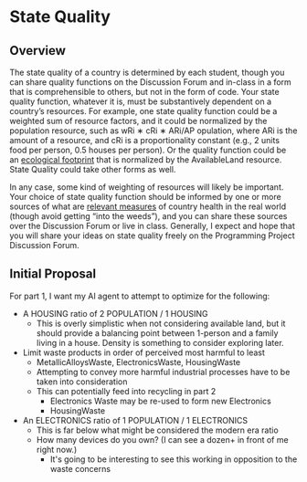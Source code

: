 # State Quality  

## Overview

The state quality of a country is determined by each student, though you can share quality functions on the Discussion Forum and in-class in a form that is comprehensible to others, but not in the form of code. Your state quality function, whatever it is, must be substantively dependent on a country’s resources. For example, one state quality function could be a weighted sum of resource factors, and it could be normalized by the population resource, such as wRi ∗ cRi ∗ ARi/AP opulation, where ARi is the amount of a resource, and cRi is a proportionality constant (e.g., 2 units food per person, 0.5 houses per person). Or the quality function could be an [ecological footprint](https://www.footprintnetwork.org/our-work/ecological-footprint/) that is normalized by the AvailableLand resource. State Quality could take other forms as well.
  
In any case, some kind of weighting of resources will likely be important. Your choice of state quality function should be informed by one or more sources of what are [relevant measures](https://tradingeconomics.com/indicators) of country health in the real world (though avoid getting “into the weeds”), and you can share these sources over the Discussion Forum or live in class. Generally, I expect and hope that you will share your ideas on state quality freely on the Programming Project Discussion Forum. 

## Initial Proposal

For part 1, I want my AI agent to attempt to optimize for the following:

* A HOUSING ratio of 2 POPULATION / 1 HOUSING
  * This is overly simplistic when not considering available land, but it should provide a balancing point between 1-person and a family living in a house. Density is something to consider exploring later.
* Limit waste products in order of perceived most harmful to least
  * MetallicAlloysWaste, ElectronicsWaste, HousingWaste
  * Attempting to convey more harmful industrial processes have to be taken into consideration
  * This can potentially feed into recycling in part 2
    * Electronics Waste may be re-used to form new Electronics
    * HousingWaste
* An ELECTRONICS ratio of 1 POPULATION / 1 ELECTRONICS
  * This is far below what might be considered the modern era ratio
  * How many devices do you own? (I can see a dozen+ in front of me right now.)
    * It's going to be interesting to see this working in opposition to the waste concerns
